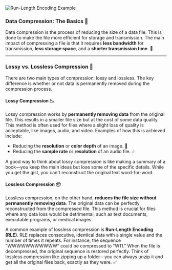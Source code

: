 ![Run-Length Encoding Example](https://cdn.prod.website-files.com/6544bdfdf184393c08205ae6/67092df871db3a47522abe04_66f685de0eb9f9e353276eec_66f67c2d90b36c7925e55307_How%252520generative%252520AI%252520works-1.jpeg)

### Data Compression: The Basics 💾

Data compression is the process of reducing the size of a data file. This is done to make the file more efficient for storage and transmission. The main impact of compressing a file is that it requires **less bandwidth** for transmission, **less storage space**, and a **shorter transmission time**. 🚀

***

### Lossy vs. Lossless Compression 🤔

There are two main types of compression: lossy and lossless. The key difference is whether or not data is permanently removed during the compression process.

#### **Lossy Compression** 📉

Lossy compression works by **permanently removing data** from the original file. This results in a smaller file size but at the cost of some data quality. This method is often used for files where a slight loss of quality is acceptable, like images, audio, and video. Examples of how this is achieved include:

* Reducing the **resolution** or **color depth** of an image. 🎨
* Reducing the **sample rate** or **resolution** of an audio file. 🎶

A good way to think about lossy compression is like making a summary of a book—you keep the main ideas but lose some of the specific details. While you get the gist, you can't reconstruct the original text word-for-word.

#### **Lossless Compression** 📦

Lossless compression, on the other hand, **reduces the file size without permanently removing data**. The original data can be perfectly reconstructed from the compressed file. This method is crucial for files where any data loss would be detrimental, such as text documents, executable programs, or medical images.

A common example of lossless compression is **Run-Length Encoding (RLE)**. RLE replaces consecutive, identical data with a single value and the number of times it repeats. For instance, the sequence "WWWWWWWWWWW" could be compressed to "W11." When the file is decompressed, the original sequence is restored perfectly. Think of lossless compression like zipping up a folder—you can always unzip it and get all the original files back, exactly as they were. ✅